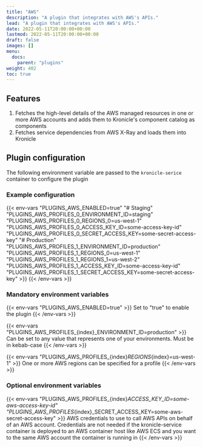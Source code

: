 ```yaml
---
title: "AWS"
description: "A plugin that integrates with AWS's APIs."
lead: "A plugin that integrates with AWS's APIs."
date: 2022-05-11T20:00:00+00:00
lastmod: 2022-05-11T20:00:00+00:00
draft: false
images: []
menu:
  docs:
    parent: "plugins"
weight: 402
toc: true
---
```


## Features

1. Fetches the high-level details of the AWS managed resources in one or more AWS accounts and adds them to Kronicle's component catalog as components
2. Fetches service dependencies from AWS X-Ray and loads them into Kronicle


## Plugin configuration

The following environment variable are passed to the `kronicle-serice` container to configure the plugin


### Example configuration

{{< env-vars
"PLUGINS_AWS_ENABLED=true"
"# Staging"
"PLUGINS_AWS_PROFILES_0_ENVIRONMENT_ID=staging"
"PLUGINS_AWS_PROFILES_0_REGIONS_0=us-west-1"
"PLUGINS_AWS_PROFILES_0_ACCESS_KEY_ID=some-access-key-id"
"PLUGINS_AWS_PROFILES_0_SECRET_ACCESS_KEY=some-secret-access-key"
"# Production"
"PLUGINS_AWS_PROFILES_1_ENVIRONMENT_ID=production"
"PLUGINS_AWS_PROFILES_1_REGIONS_0=us-west-1"
"PLUGINS_AWS_PROFILES_1_REGIONS_1=us-west-2"
"PLUGINS_AWS_PROFILES_1_ACCESS_KEY_ID=some-access-key-id"
"PLUGINS_AWS_PROFILES_1_SECRET_ACCESS_KEY=some-secret-access-key" >}}
{{< /env-vars >}}


### Mandatory environment variables

{{< env-vars "PLUGINS_AWS_ENABLED=true" >}}
Set to "true" to enable the plugin
{{< /env-vars >}}

{{< env-vars "PLUGINS_AWS_PROFILES_{index}_ENVIRONMENT_ID=production" >}}
Can be set to any value that represents one of your environments.  Must be in kebab-case
{{< /env-vars >}}

{{< env-vars "PLUGINS_AWS_PROFILES_{index}_REGIONS_{index}=us-west-1" >}}
One or more AWS regions can be specified for a profile
{{< /env-vars >}}


### Optional environment variables

{{< env-vars
"PLUGINS_AWS_PROFILES_{index}_ACCESS_KEY_ID=some-aws-access-key-id"
"PLUGINS_AWS_PROFILES_{index}_SECRET_ACCESS_KEY=some-aws-secret-access-key" >}}
AWS credentials to use to call AWS APIs on behalf of an AWS account.  Credentials are not needed if the
kronicle-service container is deployed to an AWS container host like AWS ECS and you want to the same AWS account
the container is running in
{{< /env-vars >}}
